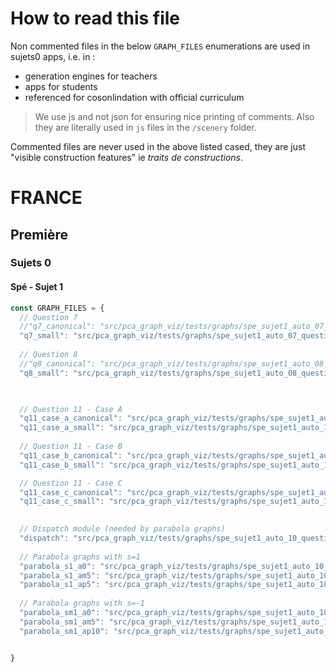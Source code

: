 # How to read this file


Non commented files in the below `GRAPH_FILES` enumerations are used in sujets0 apps, i.e. in : 
- generation engines for teachers 
- apps for students 
- referenced for cosonlindation with official curriculum


> We use js and not json for ensuring nice printing of comments. Also they are literally used in `js` files in the `/scenery` folder.

Commented files are never used in the above listed cased, they are just "visible construction features" ie *traits de constructions*.



# FRANCE


## Première 


### Sujets 0 

#### Spé - Sujet 1




```js
const GRAPH_FILES = {
  // Question 7
  //"q7_canonical": "src/pca_graph_viz/tests/graphs/spe_sujet1_auto_07_question_canonical.py",
  "q7_small": "src/pca_graph_viz/tests/graphs/spe_sujet1_auto_07_question_small.py",
  
  // Question 8  
  //"q8_canonical": "src/pca_graph_viz/tests/graphs/spe_sujet1_auto_08_question_canonical.py",
  "q8_small": "src/pca_graph_viz/tests/graphs/spe_sujet1_auto_08_question_small.py",
  


  // Question 11 - Case A 
  "q11_case_a_canonical": "src/pca_graph_viz/tests/graphs/spe_sujet1_auto_11_case_a_question_canonical.py",
  "q11_case_a_small": "src/pca_graph_viz/tests/graphs/spe_sujet1_auto_11_case_a_question_small.py",
  
  // Question 11 - Case B 
  "q11_case_b_canonical": "src/pca_graph_viz/tests/graphs/spe_sujet1_auto_11_case_b_question_canonical.py",
  "q11_case_b_small": "src/pca_graph_viz/tests/graphs/spe_sujet1_auto_11_case_b_question_small.py",

  // Question 11 - Case C 
  "q11_case_c_canonical": "src/pca_graph_viz/tests/graphs/spe_sujet1_auto_11_case_c_question_canonical.py",
  "q11_case_c_small": "src/pca_graph_viz/tests/graphs/spe_sujet1_auto_11_case_c_question_small.py",

  
  // Dispatch module (needed by parabola graphs)
  "dispatch": "src/pca_graph_viz/tests/graphs/spe_sujet1_auto_10_question_small_dispatch.py",
  
  // Parabola graphs with s=1
  "parabola_s1_a0": "src/pca_graph_viz/tests/graphs/spe_sujet1_auto_10_question_small_parabola_a_s1_a_0.py",
  "parabola_s1_am5": "src/pca_graph_viz/tests/graphs/spe_sujet1_auto_10_question_small_parabola_a_s1_a_m.py",
  "parabola_s1_ap5": "src/pca_graph_viz/tests/graphs/spe_sujet1_auto_10_question_small_parabola_a_s1_a_p.py",
  
  // Parabola graphs with s=-1
  "parabola_sm1_a0": "src/pca_graph_viz/tests/graphs/spe_sujet1_auto_10_question_small_parabola_a_sm1_a_0.py",
  "parabola_sm1_am5": "src/pca_graph_viz/tests/graphs/spe_sujet1_auto_10_question_small_parabola_a_sm1_a_m.py",
  "parabola_sm1_ap10": "src/pca_graph_viz/tests/graphs/spe_sujet1_auto_10_question_small_parabola_a_sm1_a_p.py",


}
```